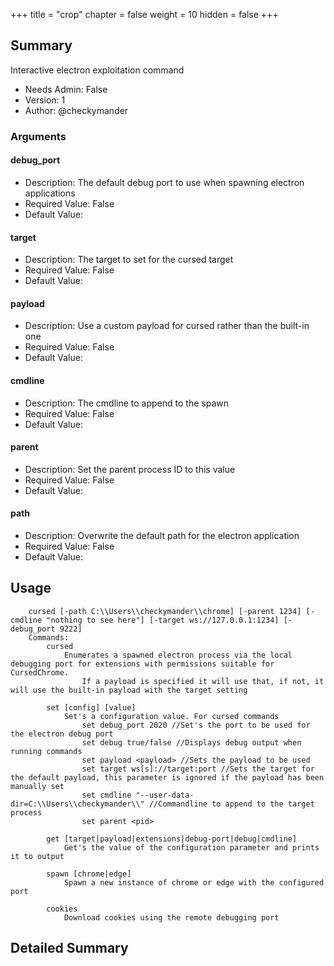 +++
title = "crop"
chapter = false
weight = 10
hidden = false
+++

## Summary
Interactive electron exploitation command
  
- Needs Admin: False  
- Version: 1  
- Author: @checkymander

### Arguments

#### debug_port

- Description: The default debug port to use when spawning electron applications
- Required Value: False  
- Default Value: 

#### target

- Description: The target to set for the cursed target 
- Required Value: False  
- Default Value:  

#### payload

- Description: Use a custom payload for cursed rather than the built-in one
- Required Value: False  
- Default Value:  

#### cmdline

- Description: The cmdline to append to the spawn
- Required Value: False  
- Default Value:  

#### parent

- Description: Set the parent process ID to this value
- Required Value: False  
- Default Value:  

 #### path

- Description: Overwrite the default path for the electron application
- Required Value: False  
- Default Value:  

## Usage
```
    cursed [-path C:\\Users\\checkymander\\chrome] [-parent 1234] [-cmdline "nothing to see here"] [-target ws://127.0.0.1:1234] [-debug_port 9222] 
    Commands:
        cursed
            Enumerates a spawned electron process via the local debugging port for extensions with permissions suitable for CursedChrome. 
                If a payload is specified it will use that, if not, it will use the built-in payload with the target setting 

        set [config] [value]
            Set's a configuration value. For cursed commands
                set debug_port 2020 //Set's the port to be used for the electron debug port
                set debug true/false //Displays debug output when running commands
                set payload <payload> //Sets the payload to be used
                set target ws[s]://target:port //Sets the target for the default payload, this parameter is ignored if the payload has been manually set
                set cmdline "--user-data-dir=C:\\Users\\checkymander\\" //Commandline to append to the target process
                set parent <pid>

        get [target|payload|extensions|debug-port|debug|cmdline]
            Get's the value of the configuration parameter and prints it to output

        spawn [chrome|edge]
            Spawn a new instance of chrome or edge with the configured port 

        cookies
            Download cookies using the remote debugging port
```


## Detailed Summary